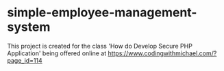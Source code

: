 # simple-employee-management-system
This project is created for the class 'How do Develop Secure PHP Application' being offered online at https://www.codingwithmichael.com/?page_id=114
